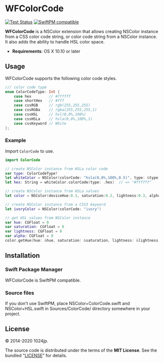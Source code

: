 
WFColorCode
=============================

[![Test Status](https://github.com/1024jp/WFColorCode/workflows/Test/badge.svg)](https://github.com/1024jp/WFColorCode/actions)
[![SwiftPM compatible](https://img.shields.io/badge/SwiftPM-✔-4BC51D.svg?style=flat)](https://swift.org/package-manager/)

__WFColorCode__ is a NSColor extension that allows creating NSColor instance from a CSS color code string, or color code string from a NSColor instance.  It also adds the ability to handle HSL color space.

* __Requirements__: OS X 10.10 or later



Usage
-----------------------------

WFColorCode supports the following color code styles.

```swift
/// color code type
enum ColorCodeType: Int {
    case hex        // #ffffff
    case shortHex   // #fff
    case cssRGB     // rgb(255,255,255)
    case cssRGBa    // rgba(255,255,255,1)
    case cssHSL     // hsl(0,0%,100%)
    case cssHSLa    // hsla(0,0%,100%,1)
    case cssKeyword // White
};
```

### Example

Import `ColorCode` to use.

```swift
import ColorCode

// create NSColor instance from HSLa color code
var type: ColorCodeType?
let whiteColor = NSColor(colorCode: "hsla(0,0%,100%,0.5)", type: &type)
let hex: String = whiteColor.colorCode(type: .hex)  // => "#ffffff"

// create NSColor instance from HSLa values
let color = NSColor(deviceHue:0.1, saturation:0.2, lightness:0.3, alpha:1.0)

// create NSColor instance from a CSS3 keyword
let ivoryColor = NSColor(colorCode: "ivory")

// get HSL values from NSColor instance
var hue: CGFloat = 0
var saturation: CGFloat = 0
var lightness: CGFloat = 0
var alpha: CGFloat = 0
color.getHue(hue: &hue, saturation: &saturation, lightness: &lightness, alpha: &alpha)
```



Installation
-----------------------------

### Swift Package Manager

WFColorCode is SwiftPM compatible.


### Source files

If you don't use SwiftPM, place NSColor+ColorCode.swift and NSColor+HSL.swift in Sources/ColorCode/ directory somewhere in your project.



License
-----------------------------

© 2014-2020 1024jp.

The source code is distributed under the terms of the __MIT License__. See the bundled "[LICENSE](LICENSE)" for details.
